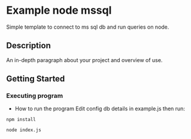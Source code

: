 # Example node mssql

Simple template to connect to ms sql db and run queries on node.

## Description

An in-depth paragraph about your project and overview of use.

## Getting Started

### Executing program

* How to run the program
Edit config db details in example.js then run:
```
npm install
```
```
node index.js
```
